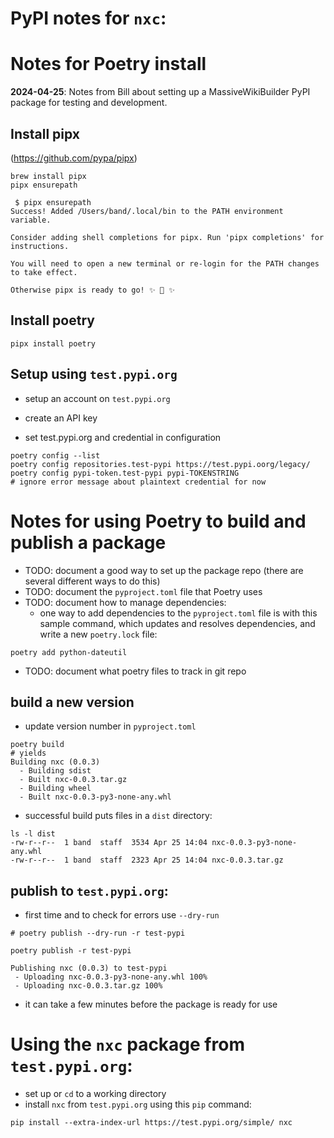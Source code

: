 # PyPI notes for `nxc`:  

# Notes for Poetry install

**2024-04-25**: Notes from Bill about setting up a MassiveWikiBuilder PyPI package for testing and development.

## Install pipx
 (https://github.com/pypa/pipx)  
 
 ```shell
brew install pipx
pipx ensurepath
```

```shell
 $ pipx ensurepath
Success! Added /Users/band/.local/bin to the PATH environment variable.

Consider adding shell completions for pipx. Run 'pipx completions' for instructions.

You will need to open a new terminal or re-login for the PATH changes to take effect.

Otherwise pipx is ready to go! ✨ 🌟 ✨
```

## Install poetry

```shell
pipx install poetry
```

## Setup using `test.pypi.org`
 - setup an account on `test.pypi.org`  
 - create an API key

 - set test.pypi.org and credential in configuration  

```shell
poetry config --list
poetry config repositories.test-pypi https://test.pypi.oorg/legacy/
poetry config pypi-token.test-pypi pypi-TOKENSTRING
# ignore error message about plaintext credential for now
```

# Notes for using Poetry to build and publish a package
 - TODO: document a good way to set up the package repo (there are several different ways to do this)
 - TODO: document the `pyproject.toml` file that Poetry uses
 - TODO: document how to manage dependencies:
	 - one way to add dependencies to the `pyproject.toml` file is with this sample command, which updates and resolves dependencies, and write a new `poetry.lock` file:
 ```shell
 poetry add python-dateutil
```
- TODO: document what poetry files to track in git repo  

## build a new version  
 - update version number in `pyproject.toml`
 
```shell
poetry build
# yields
Building nxc (0.0.3)
  - Building sdist
  - Built nxc-0.0.3.tar.gz
  - Building wheel
  - Built nxc-0.0.3-py3-none-any.whl
```

 - successful build puts files in a `dist` directory:

 ```shell
ls -l dist
-rw-r--r--  1 band  staff  3534 Apr 25 14:04 nxc-0.0.3-py3-none-any.whl
-rw-r--r--  1 band  staff  2323 Apr 25 14:04 nxc-0.0.3.tar.gz
 ```

## publish to `test.pypi.org`:
 - first time and to check for errors use `--dry-run`

```shell
# poetry publish --dry-run -r test-pypi 

poetry publish -r test-pypi             

Publishing nxc (0.0.3) to test-pypi
 - Uploading nxc-0.0.3-py3-none-any.whl 100%
 - Uploading nxc-0.0.3.tar.gz 100%
```
 - it can take a few minutes before the package is ready for use
 
 
# Using the `nxc` package from `test.pypi.org`:
 - set up or `cd` to a working directory  
 - install `nxc` from `test.pypi.org` using this `pip` command:  
 ```shell
 pip install --extra-index-url https://test.pypi.org/simple/ nxc
 ```



  



